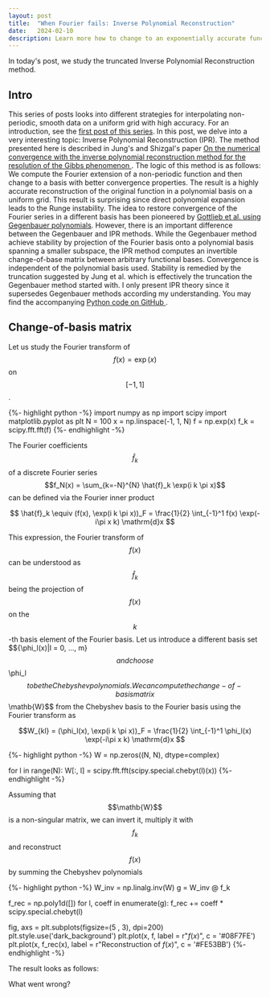 ```yaml
---
layout: post
title:  "When Fourier fails: Inverse Polynomial Reconstruction"
date:   2024-02-10
description: Learn more how to change to an exponentially accurate function basis.
---
```


<script src="https://cdn.mathjax.org/mathjax/latest/MathJax.js?config=TeX-AMS-MML_HTMLorMML" type="text/javascript"></script>

<p class="intro"><span class="dropcap">I</span>n today's post, we study the truncated Inverse Polynomial Reconstruction method. </p>


## Intro
This series of posts looks into different strategies for interpolating non-periodic, smooth data on a uniform grid with high accuracy. For an introduction, see the <a href="https://kunkelalexander.github.io/blog/when-fourier-fails-filters-post/">first post of this series</a>. In this post, we delve into a very interesting topic: Inverse Polynomial Reconstruction (IPR). The method presented here is described in Jung's and Shizgal's paper <a href="https://www.sciencedirect.com/science/article/abs/pii/S0021999107000332"> On the numerical convergence with the inverse polynomial reconstruction method for the resolution of the Gibbs phenomenon </a>. The logic of this method is as follows: We compute the Fourier extension of a non-periodic function and then change to a basis with better convergence properties. The result is a highly accurate reconstruction of the original function in a polynomial basis on a uniform grid. This result is surprising since direct polynomial expansion leads to the Runge instability. The idea to restore convergence of the Fourier series in a different basis has been pioneered by <a href="https://www.sciencedirect.com/science/article/pii/0377042792902605"> Gottlieb et al. using Gegenbauer polynomials</a>. However, there is an important difference between the Gegenbauer and IPR methods. While the Gegenbauer method achieve stability by projection of the Fourier basis onto a polynomial basis spanning a smaller subspace, the IPR method computes an invertible change-of-base matrix between arbitrary functional bases. Convergence is independent of the polynomial basis used. Stability is remedied by the truncation suggested by Jung et al. which is effectively the truncation the Gegenbauer method started with. I only present IPR theory since it supersedes Gegenbauer methods according my understanding. You may find the accompanying <a href="https://github.com/KunkelAlexander/when-fourier-fails-python"> Python code on GitHub </a>.


## Change-of-basis matrix
Let us study the Fourier transform of $$f(x) = \exp(x)$$ on $$[-1, 1]$$.

{%- highlight python -%}
import numpy as np
import scipy
import matplotlib.pyplot as plt
N   = 100
x   = np.linspace(-1, 1, N)
f   = np.exp(x)
f_k = scipy.fft.fft(f)
{%- endhighlight -%}

The Fourier coefficients $$\hat{f}_k$$ of a discrete Fourier series $$f_N(x) = \sum_{k=-N}^{N} \hat{f}_k \exp(i k \pi x)$$ can be defined via the Fourier inner product

$$ \hat{f}_k \equiv (f(x), \exp(i k \pi x))_F = \frac{1}{2} \int_{-1}^1 f(x) \exp(-i\pi x k) \mathrm{d}x $$

This expression, the Fourier transform of $$f(x)$$ can be understood as $$ \hat{f}_k $$ being the projection of $$f(x)$$ on the $$k$$-th basis element of the Fourier basis. Let us introduce a different basis set $$\{\phi_l(x)|l = 0, ..., m}$$ and choose $$\phi_l$$ to be the Chebyshev polynomials. We can compute the change-of-basis matrix $$\mathb{W}$$ from the Chebyshev basis to the Fourier basis using the Fourier transform as

$$W_{kl} = (\phi_l(x), \exp(i k \pi x))_F = \frac{1}{2} \int_{-1}^1 \phi_l(x) \exp(-i\pi x k) \mathrm{d}x $$

{%- highlight python -%}
W = np.zeros((N, N), dtype=complex)

for l in range(N):
    W[:, l] = scipy.fft.fft(scipy.special.chebyt(l)(x))
{%- endhighlight -%}

Assuming that $$\mathb{W}$$ is a non-singular matrix, we can invert it, multiply it with $$f_k$$ and reconstruct $$f(x)$$ by summing the Chebyshev polynomials

{%- highlight python -%}
W_inv = np.linalg.inv(W)
g     = W_inv @ f_k

f_rec = np.poly1d([])
for l, coeff in enumerate(g):
    f_rec += coeff * scipy.special.chebyt(l)


fig, axs = plt.subplots(figsize=(5 , 3), dpi=200)
plt.style.use('dark_background')
plt.plot(x, f, label = r"$f(x)$", c = '#08F7FE')
plt.plot(x, f_rec(x), label = r"Reconstruction of $f(x)$", c = '#FE53BB')
{%- endhighlight -%}

The result looks as follows:
<img src="{{ site.baseurl }}/assets/img/nonperiodicinterpolation-python/ipr_failure.png" alt="">

What went wrong?